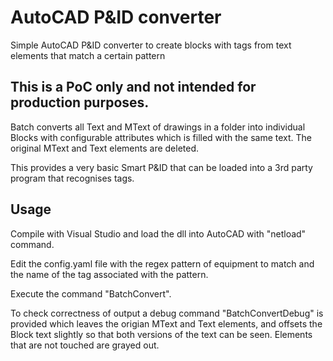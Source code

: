 # AutoCAD P&ID converter

Simple AutoCAD P&amp;ID converter to create blocks with tags from text elements that match a certain pattern

## This is a PoC only and not intended for production purposes.

Batch converts all Text and MText of drawings in a folder into individual Blocks with configurable attributes which is filled with the same text. The original MText and Text elements are deleted.

This provides a very basic Smart P&ID that can be loaded into a 3rd party program that recognises tags.

## Usage

Compile with Visual Studio and load the dll into AutoCAD with "netload" command.

Edit the config.yaml file with the regex pattern of equipment to match and the name of the tag associated with the pattern.

Execute the command "BatchConvert".

To check correctness of output a debug command "BatchConvertDebug" is provided which leaves the origian MText and Text elements, and offsets the Block text slightly so that both versions of the text can be seen. Elements that are not touched are grayed out.







